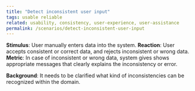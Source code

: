 ```yaml
---
title: "Detect inconsistent user input"
tags: usable reliable
related: usability, consistency, user-experience, user-assistance
permalink: /scenarios/detect-inconsistent-user-input
---
```


<div class="quality-requirement" markdown="1">


**Stimulus**: User manually enters data into the system.
**Reaction**: User accepts consistent or correct data, and rejects inconsistent or wrong data. 
**Metric**: In case of inconsistent or wrong data, system gives shows appropriate messages that clearly explains the inconsistency or error.

**Background**: It needs to be clarified what kind of inconsistencies can be recognized within the domain.

</div>




